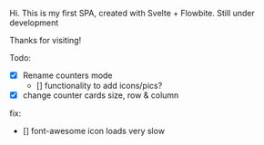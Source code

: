 Hi.
This is my first SPA, created with Svelte + Flowbite.
Still under development

Thanks for visiting!

Todo:

- [x] Rename counters mode
  - [] functionality to add icons/pics?
- [x] change counter cards size, row & column

fix:

- [] font-awesome icon loads very slow
